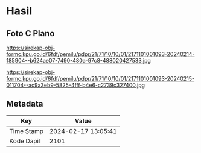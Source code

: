# Hasil

## Foto C Plano

https://sirekap-obj-formc.kpu.go.id/6fdf/pemilu/pdpr/21/71/10/10/01/2171101001093-20240214-185904--b624ae07-7490-480a-97c8-488020427533.jpg

https://sirekap-obj-formc.kpu.go.id/6fdf/pemilu/pdpr/21/71/10/10/01/2171101001093-20240215-011704--ac9a3eb9-5825-4fff-b4e6-c2739c327400.jpg


## Metadata

| Key        | Value               |
| ---------- | ------------------- |
| Time Stamp | 2024-02-17 13:05:41 |
| Kode Dapil | 2101                |



